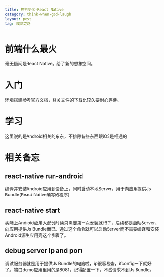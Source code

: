 ```yaml
---
title: 拥抱变化-React Native
category: think-when-god-laugh
layout: post
tag: 爬坑之路
---
```


# 前端什么最火
毫无疑问是React Native。给了新的想象空间。

# 入门

环境搭建参考官方文档，相关文件的下载比较久要耐心等待。

# 学习

这里说的是Android相关的东东，不排除有些东西跟iOS是相通的

# 相关备忘

## react-native run-android 
编译并安装Android应用到设备上，同时启动本地Server，用于向应用提供Js Bundle(React Native编写的程序)

## react-native start 
实际上Android应用大部分时候只需要第一次安装就行了，后续都是启动Server，向应用提供Js Bundle而已。通过这个命令就可以启动Server而不需要编译和安装Android源生应用壳这个步骤了。

## debug server ip and port
调试服务器就是用于提供Js Bundle的电脑啦，ip很容易查，ifconfig一下就好了。端口demo应用里用的是8081，记得配置一下，不然请求不到Js Bundle。